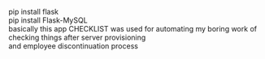 pip install flask<br>
pip install Flask-MySQL<br>
basically this app CHECKLIST was used for automating my boring work of checking things after server provisioning<br>
and employee discontinuation process

